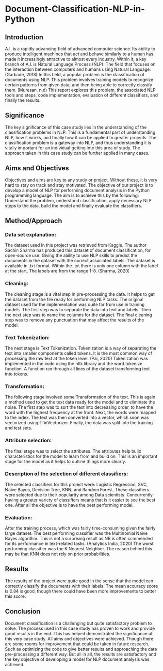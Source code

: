 # Document-Classification-NLP-in-Python

## Introduction 
A.I. is a rapidly advancing field of advanced computer science. Its ability to produce intelligent machines that act and behave similarly to a human has made it increasingly attractive to almost every industry. Within it, a key branch of A.I. is Natural Language Process (NLP). The field that focuses on the interaction between computers and humans using Natural Language. (Garbade, 2018) In this field, a popular problem is the classification of documents using NLP. This problem involves training models to recognize certain patterns from given data, and then being able to correctly classify them. (Muresan, n.d) This report explores this problem, the associated NLP tools and steps, code implementation, evaluation of different classifiers, and finally the results.  

## Significance
The key significance of this case study lies in the understanding of the classification problems in NLP. This is a fundamental part of understanding NLP, how it works, and finally how it can be applied to greater projects. The classification problem is a gateway into NLP, and thus understanding it is vitally important for an individual getting into this area of study. The approach taken in this case study can be further applied in many cases. 

## Aims and Objectives
Objectives and aims are key to any study or project. Without these, it is very hard to stay on track and stay motivated. The objective of our project is to develop a model of NLP for performing document analysis in the Python programming language. The aim is to achieve this by the following: Understand the problem, understand classification, apply necessary NLP steps to the data, build the model and finally evaluate the classifiers. 

## Method/Approach

### Data set explanation:
The dataset used in this project was retrieved from Kaggle. The author Sachin Sharma has produced this dataset of document classification, for open-source use. Giving the ability to use NLP skills to predict the documents in the dataset with the correct associated labels. The dataset is available in .txt format. Within the .txt there is only one column with the label at the start. The labels are from the range 1-8. (Sharma, 2020) 

### Cleaning: 
The cleaning stage is a vital step in pre-processing the data. It helps to get the dataset from the file ready for performing NLP tasks. The original dataset used for the implementation was quite far from use in training models. The first step was to separate the data into text and labels. Then the next step was to name the columns for the dataset. The final cleaning step was to remove any punctuation that may affect the results of the model. 

### Text Tokenization:
The next stage is Text Tokenization. Tokenization is a way of separating the text into smaller components called tokens. It is the most common way of processing the raw text at the token level. (Pai, 2020) Tokenization was implemented in the code using the nltk library and the word.tokenize function. A function ran through all lines of the dataset transforming text into tokens. 

### Transformation: 
The following stage involved some Transformation of the text. This is again a method used to get the text data ready for the model and to eliminate the noise. The first step was to sort the text into decreasing order, to have the word with the highest frequency at the front. Next, the words were mapped to the index. The text was then converted into a vector, which soon was vectorized using TfidVectorizer. Finally, the data was split into the training and test sets. 

### Attribute selection:
The final stage was to select the attributes. The attributes help build characteristics for the model to learn from and build on. This is an important stage for the model as it helps to outline things more clearly. 

### Description of the selection of different classifiers:
The selected classifiers for this project were: Logistic Regression, SVC, Naive Bayes, Decision Tree, KNN, and Random Forest. These classifiers were selected due to their popularity among Data scientists. Concurrently having a greater variety of classifiers means that is it easier to see the best one. After all the objective is to have the best performing model. 

### Evaluation:
After the training process, which was fairly time-consuming given the fairly large dataset. The best performing classifier was the Multinomial Naïve Bayes algorithm. This is not a surprising result as NB is often commended for its performance in text-related tasks. (Analytics India, 2020) The worst performing classifier was the K Nearest Neighbor. The reason behind this may be that KNN does not rely on prior probabilities. 

## Results
The results of the project were quite good in the sense that the model can correctly classify the documents with their labels. The mean accuracy score is 0.84 is good, though there could have been more improvements to better this score. 

## Conclusion
Document classification is a challenging but quite satisfactory problem to solve. The process used in this case study has proven to work and provide good results in the end. This has helped demonstrated the significance of this very case study. All aims and objectives were achieved. Though there are some rooms for improvement that could be taken in future research. Such as optimizing the code to give better results and approaching the data pre-processing a different way. But all in all, the results are satisfactory and the key objective of developing a model for NLP document analysis was achieved. 
